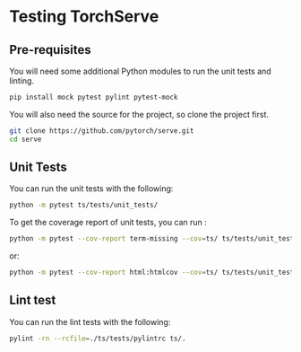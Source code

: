 # Testing TorchServe

## Pre-requisites

You will need some additional Python modules to run the unit tests and linting.

```bash
pip install mock pytest pylint pytest-mock
```

You will also need the source for the project, so clone the project first.

```bash
git clone https://github.com/pytorch/serve.git
cd serve
```

## Unit Tests

You can run the unit tests with the following:

```bash
python -m pytest ts/tests/unit_tests/
```

To get the coverage report of unit tests, you can run :

```bash
python -m pytest --cov-report term-missing --cov=ts/ ts/tests/unit_tests/
```

or:

```bash
python -m pytest --cov-report html:htmlcov --cov=ts/ ts/tests/unit_tests/
```

## Lint test

You can run the lint tests with the following:

```bash
pylint -rn --rcfile=./ts/tests/pylintrc ts/.
```
